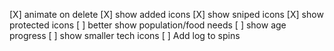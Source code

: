 [X] animate on delete
[X] show added icons
[X] show sniped icons
[X] show protected icons
[ ] better show population/food needs
[ ] show age progress
[ ] show smaller tech icons
[ ] Add log to spins
